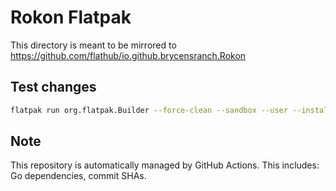 # Rokon Flatpak

This directory is meant to be mirrored to https://github.com/flathub/io.github.brycensranch.Rokon

## Test changes

```sh
flatpak run org.flatpak.Builder --force-clean --sandbox --user --install --install-deps-from=flathub --ccache --mirror-screenshots-url=https://dl.flathub.org/media/ --repo=repo builddir io.github.brycensranch.Rokon
```

## Note

This repository is automatically managed by GitHub Actions. This includes: Go dependencies, commit SHAs.
